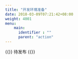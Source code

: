 ```yaml
---
title: "开发环境准备"
date: 2018-03-09T07:21:42+08:00
weight: 4001
menu:
    main:
      identifier : ""
      parent: "action"
---
```

 
{{<adm type="tip">}}
待发布
{{</adm>}}
